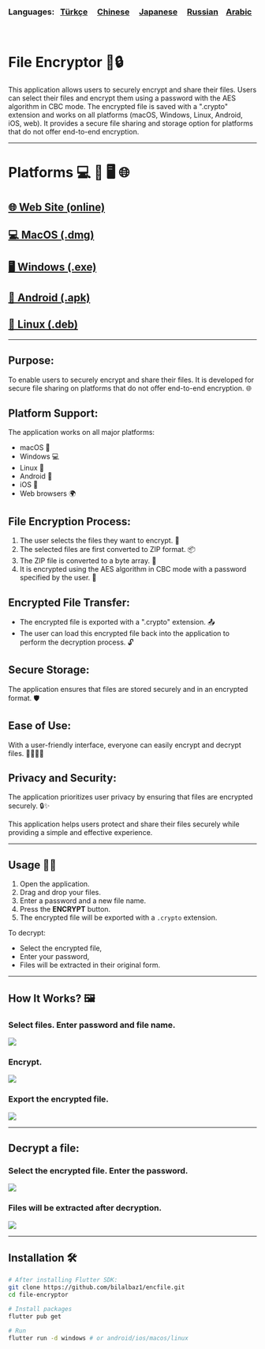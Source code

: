 ### Languages: &nbsp; [Türkçe](https://github.com/bilalbaz1/encfile/blob/main/README/README-tr.md) &nbsp; &nbsp; [Chinese](https://github.com/bilalbaz1/encfile/blob/main/README/README-zh.md) &nbsp; &nbsp; [Japanese](https://github.com/bilalbaz1/encfile/blob/main/README/README-jp.md) &nbsp; &nbsp; [Russian](https://github.com/bilalbaz1/encfile/blob/main/README/README-ru.md) &nbsp;&nbsp; [Arabic](https://github.com/bilalbaz1/encfile/blob/main/README/README-ar.md)

&nbsp;

# File Encryptor 🚀🔒

This application allows users to securely encrypt and share their files. Users can select their files and encrypt them using a password with the AES algorithm in CBC mode. The encrypted file is saved with a ".crypto" extension and works on all platforms (macOS, Windows, Linux, Android, iOS, web). It provides a secure file sharing and storage option for platforms that do not offer end-to-end encryption.

---

# Platforms 💻 📱 🖥️ 🌐
## [🌐 Web Site (online)](https://bilalbaz1.github.io/encfile-web/)
## [💻 MacOS (.dmg)](https://github.com/bilalbaz1/encfile/releases/latest/download/macos.dmg)
## [🖥️ Windows (.exe)](https://github.com/bilalbaz1/encfile/releases/latest/download/windows.exe)
## [📱 Android (.apk)](https://github.com/bilalbaz1/encfile/releases/latest/download/android.apk)
## [📱 Linux (.deb)](https://github.com/bilalbaz1/encfile/releases/latest/download/linux.deb)

---

## Purpose:
To enable users to securely encrypt and share their files. It is developed for secure file sharing on platforms that do not offer end-to-end encryption. 🌐

## Platform Support:
The application works on all major platforms:
- macOS 🍏
- Windows 💻
- Linux 🐧
- Android 📱
- iOS 🍎
- Web browsers 🌍

## File Encryption Process:
1. The user selects the files they want to encrypt. 📂
2. The selected files are first converted to ZIP format. 📦
3. The ZIP file is converted to a byte array. 🔄
4. It is encrypted using the AES algorithm in CBC mode with a password specified by the user. 🔑

## Encrypted File Transfer:
- The encrypted file is exported with a ".crypto" extension. 📤
- The user can load this encrypted file back into the application to perform the decryption process. 🔓

## Secure Storage:
The application ensures that files are stored securely and in an encrypted format. 🛡️

## Ease of Use:
With a user-friendly interface, everyone can easily encrypt and decrypt files. 👩‍💻👨‍💻

## Privacy and Security:
The application prioritizes user privacy by ensuring that files are encrypted securely. 🔒✨

This application helps users protect and share their files securely while providing a simple and effective experience.


---

## Usage 👨‍💻

1. Open the application.
2. Drag and drop your files.
3. Enter a password and a new file name.
4. Press the **ENCRYPT** button.
5. The encrypted file will be exported with a `.crypto` extension.

To decrypt:
- Select the encrypted file,
- Enter your password,
- Files will be extracted in their original form.

---

## How It Works? 🖼️

### Select files. Enter password and file name.
![](assets/screenshot/1.png)
### Encrypt.
![](assets/screenshot/2.png)
### Export the encrypted file.
![](assets/screenshot/3.png)

---

## Decrypt a file:

### Select the encrypted file. Enter the password.
![](assets/screenshot/4.png)
### Files will be extracted after decryption.
![](assets/screenshot/5.png)

---

## Installation 🛠️

```bash
# After installing Flutter SDK:
git clone https://github.com/bilalbaz1/encfile.git
cd file-encryptor

# Install packages
flutter pub get

# Run
flutter run -d windows # or android/ios/macos/linux
